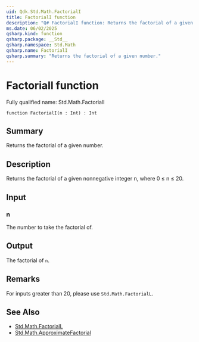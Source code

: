 ```yaml
---
uid: Qdk.Std.Math.FactorialI
title: FactorialI function
description: "Q# FactorialI function: Returns the factorial of a given number."
ms.date: 06/02/2025
qsharp.kind: function
qsharp.package: __Std__
qsharp.namespace: Std.Math
qsharp.name: FactorialI
qsharp.summary: "Returns the factorial of a given number."
---
```


# FactorialI function

Fully qualified name: Std.Math.FactorialI

```qsharp
function FactorialI(n : Int) : Int
```

## Summary
Returns the factorial of a given number.

## Description
Returns the factorial of a given nonnegative integer n, where 0 ≤ n ≤ 20.

## Input
### n
The number to take the factorial of.

## Output
The factorial of `n`.

## Remarks
For inputs greater than 20, please use `Std.Math.FactorialL`.

## See Also
- [Std.Math.FactorialL](xref:Qdk.Std.Math.FactorialL)
- [Std.Math.ApproximateFactorial](xref:Qdk.Std.Math.ApproximateFactorial)
